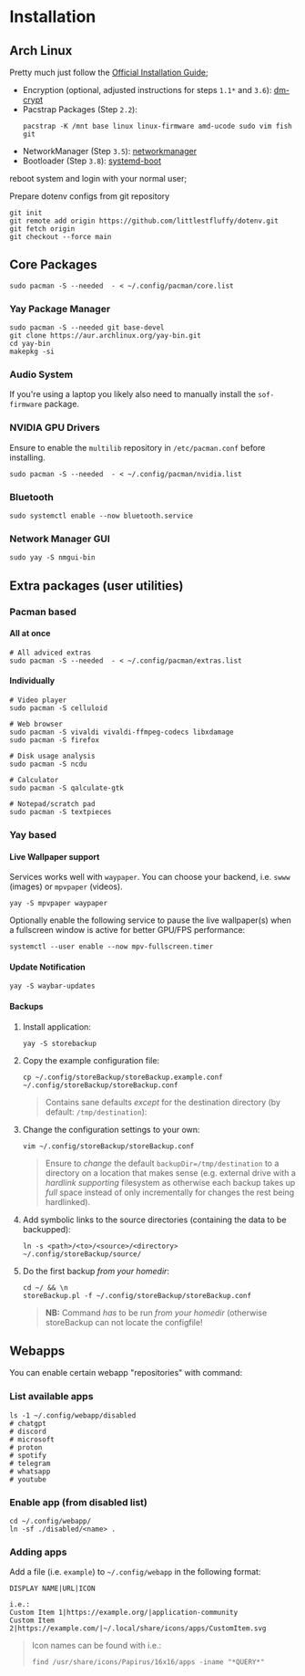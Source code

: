 # Installation

## Arch Linux

Pretty much just follow the [Official Installation Guide](https://wiki.archlinux.org/title/Installation_guide);

- Encryption (optional, adjusted instructions for steps `1.1*` and `3.6`): [dm-crypt](https://wiki.archlinux.org/title/Dm-crypt/Device_encryption)
- Pacstrap Packages (Step `2.2`):
  ```shell
  pacstrap -K /mnt base linux linux-firmware amd-ucode sudo vim fish git
  ```
- NetworkManager (Step `3.5`): [networkmanager](https://wiki.archlinux.org/title/NetworkManager)
- Bootloader (Step `3.8`): [systemd-boot](https://wiki.archlinux.org/title/Systemd-boot)

reboot system and login with your normal user;

Prepare dotenv configs from git repository
```shell
git init
git remote add origin https://github.com/littlestfluffy/dotenv.git
git fetch origin
git checkout --force main
```

## Core Packages

```shell
sudo pacman -S --needed  - < ~/.config/pacman/core.list
```

### Yay Package Manager

```shell
sudo pacman -S --needed git base-devel 
git clone https://aur.archlinux.org/yay-bin.git
cd yay-bin 
makepkg -si
```

### Audio System

If you're using a laptop you likely also need to manually install the `sof-firmware` package.

### NVIDIA GPU Drivers

Ensure to enable the `multilib` repository in `/etc/pacman.conf` before installing.

```shell
sudo pacman -S --needed  - < ~/.config/pacman/nvidia.list
```

### Bluetooth

```shell
sudo systemctl enable --now bluetooth.service
```


### Network Manager GUI

```shell
sudo yay -S nmgui-bin
```

## Extra packages (user utilities)

### Pacman based

#### All at once

```shell
# All adviced extras
sudo pacman -S --needed  - < ~/.config/pacman/extras.list
```

#### Individually

```shell
# Video player
sudo pacman -S celluloid          

# Web browser
sudo pacman -S vivaldi vivaldi-ffmpeg-codecs libxdamage
sudo pacman -S firefox

# Disk usage analysis 
sudo pacman -S ncdu

# Calculator
sudo pacman -S qalculate-gtk

# Notepad/scratch pad
sudo pacman -S textpieces
```

### Yay based

#### Live Wallpaper support

Services works well with `waypaper`. You can choose your backend, i.e. `swww` (images) or `mpvpaper` (videos).

```shell
yay -S mpvpaper waypaper
```

Optionally enable the following service to pause the live wallpaper(s) when a fullscreen window is active for better GPU/FPS performance:
```shell
systemctl --user enable --now mpv-fullscreen.timer
```

#### Update Notification

```shell
yay -S waybar-updates
```

#### Backups

1. Install application:

	```shell
	yay -S storebackup
	```

2. Copy the example configuration file:

	```shell
	cp ~/.config/storeBackup/storeBackup.example.conf ~/.config/storeBackup/storeBackup.conf
	```

	> Contains sane defaults _except_ for the destination directory (by default: `/tmp/destination`):


3. Change the configuration settings to your own:

	```shell
	vim ~/.config/storeBackup/storeBackup.conf
	```

	> Ensure to _change_ the default `backupDir=/tmp/destination` to a directory on a location that makes sense (e.g. external drive with a _hardlink supporting_ filesystem as otherwise each backup takes up _full_ space instead of only incrementally for changes the rest being hardlinked).

4. Add symbolic links to the source directories (containing the data to be backupped):

	```
	ln -s <path>/<to>/<source>/<directory> ~/.config/storeBackup/source/
	```

5. Do the first backup _from your homedir_:
	
	```shell
	cd ~/ && \n
	storeBackup.pl -f ~/.config/storeBackup/storeBackup.conf
	```
	
	> **NB:** Command _has_ to be run _from your homedir_ (otherwise storeBackup can not locate the configfile!


## Webapps

You can enable certain webapp "repositories" with command:

### List available apps

```shell
ls -1 ~/.config/webapp/disabled
# chatgpt
# discord
# microsoft
# proton
# spotify
# telegram
# whatsapp
# youtube
```

### Enable app (from disabled list)

```shell
cd ~/.config/webapp/
ln -sf ./disabled/<name> .
```

### Adding apps

Add a file (i.e. `example`) to `~/.config/webapp` in the following format:

```shell
DISPLAY NAME|URL|ICON

i.e.:
Custom Item 1|https://example.org/|application-community
Custom Item 2|https://example.com/|~/.local/share/icons/apps/CustomItem.svg
```

> Icon names can be found with i.e.:
>
> ```shell
> find /usr/share/icons/Papirus/16x16/apps -iname "*QUERY*"
> ```
